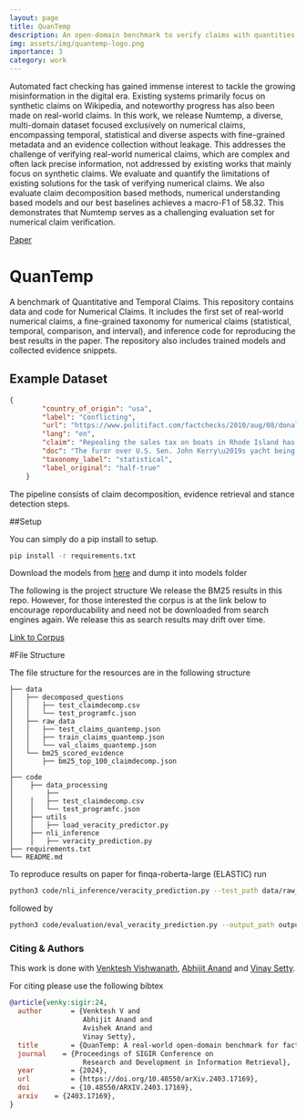 ```yaml
---
layout: page
title: QuanTemp
description: An open-domain benchmark to verify claims with quantities and temporal expressions
img: assets/img/quantemp-logo.png
importance: 3
category: work
---
```

  Automated fact checking has gained immense interest to tackle the growing
misinformation in the digital era. Existing systems primarily focus on
synthetic claims on Wikipedia, and noteworthy progress has also been made on
real-world claims. In this work, we release Numtemp, a diverse, multi-domain
dataset focused exclusively on numerical claims, encompassing temporal,
statistical and diverse aspects with fine-grained metadata and an evidence
collection without leakage. This addresses the challenge of verifying
real-world numerical claims, which are complex and often lack precise
information, not addressed by existing works that mainly focus on synthetic
claims. We evaluate and quantify the limitations of existing solutions for the
task of verifying numerical claims. We also evaluate claim decomposition based
methods, numerical understanding based models and our best baselines achieves a
macro-F1 of 58.32. This demonstrates that Numtemp serves as a challenging
evaluation set for numerical claim verification.


[Paper](https://arxiv.org/abs/2403.17169)


# QuanTemp

A benchmark of Quantitative and Temporal Claims. This repository contains data and code for Numerical Claims. It includes the first set of real-world numerical claims, a fine-grained taxonomy for numerical claims (statistical, temporal, comparison, and interval), and inference code for reproducing the best results in the paper. The repository also includes trained models and collected evidence snippets.


## Example Dataset

```json
{
        "country_of_origin": "usa",
        "label": "Conflicting",
        "url": "https://www.politifact.com/factchecks/2010/aug/08/donald-carcieri/carcieri-says-tax-repeal-spawned-new-business/",
        "lang": "en",
        "claim": "Repealing the sales tax on boats in Rhode Island has spawned 2,000 companies, 7,000 jobs and close to $2 billion a year in sales activity.",
        "doc": "The furor over U.S. Sen. John Kerry\u2019s yacht being docked on the tax-free shores of Rhode Island -- not in Massachusetts where he lives -- has subsided now that the senator\u2019s team has promised he will pay the $500,000 in owed taxes.But Rhode Island Governor Donald Carcieri did his part to make sure the underlying issue of Rhode Island\u2019s tax exemption for boats is not forgotten.",
        "taxonomy_label": "statistical",
        "label_original": "half-true"
    }
```

The pipeline consists of claim decomposition, evidence retrieval and stance detection steps.

##Setup

You can simply do a pip install to setup. 

```bash
pip install -r requirements.txt
```

Download the models from [here](https://drive.google.com/drive/folders/1FmaelDhJ7QwsRTs8H0B4vYliw_qjL7P-?usp=sharing) and dump it into models folder


The following is the project structure We release the BM25 results in this repo. However, for those interested the corpus is at the link below to encourage reporducability and need not be downloaded from search engines again. We release this as search results may drift over time.

[Link to Corpus](https://drive.google.com/drive/folders/1GYzSK0oU2MiaKbyBO3hE8kO4gdmxDjCv?usp=drive_link)


#File Structure

The file structure for the resources are in the following structure

```
├── data
│   ├── decomposed_questions
│   │   ├── test_claimdecomp.csv
│   │   └── test_programfc.json
│   ├── raw_data
│   │   ├── test_claims_quantemp.json
│   │   ├── train_claims_quantemp.json
│   │   └── val_claims_quantemp.json
│   └── bm25_scored_evidence
│       ├── bm25_top_100_claimdecomp.json
│       
├── code
│    ├── data_processing
│        ├──
│    │   ├── test_claimdecomp.csv
│    │   └── test_programfc.json
│    ├── utils
│    │   ├── load_veracity_predictor.py
│    ├── nli_inference
│    │   ├── veracity_prediction.py
├── requirements.txt
└── README.md
```

To reproduce results on paper for finqa-roberta-large (ELASTIC) run

```bash
python3 code/nli_inference/veracity_prediction.py --test_path data/raw_data/test_claims_quantemp.json --bm25_evidence_path data/bm25_scored_evidence/bm25_top_100_claimdecomp.json --base_model roberta-large-mnli --model_path models/finqa_roberta_claimdecomp_early_stop_2/model_weights.zip --questions_path data/decomposed_questions/test/test_claimdecomp.csv --output_path finqa_roberta_claimdecomp
```

followed by

```bash
python3 code/evaluation/eval_veracity_prediction.py --output_path output/finqa_roberta_claimdecomp.csv
```

### Citing & Authors

This work is done with [Venktesh Vishwanath](https://venkteshv.github.io/#home), [Abhijit Anand](https://abhijitanand.github.io) and [Vinay Setty](https://www.ux.uis.no/~vsetty/).

For citing please use the following bibtex  

```bibtex
@article{venky:sigir:24,
  author       = {Venktesh V and
                  Abhijit Anand and
                  Avishek Anand and
                  Vinay Setty},
  title        = {QuanTemp: A real-world open-domain benchmark for fact-checking numerical claims},
  journal    = {Proceedings of SIGIR Conference on
                  Research and Development in Information Retrieval},
  year         = {2024},
  url          = {https://doi.org/10.48550/arXiv.2403.17169},
  doi          = {10.48550/ARXIV.2403.17169},
  arxiv    = {2403.17169},
}
```

